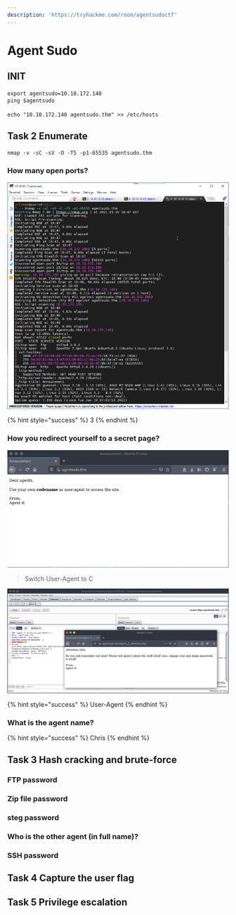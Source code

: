 ```yaml
---
description: 'https://tryhackme.com/room/agentsudoctf'
---
```


# Agent Sudo

## INIT

```text
export agentsudo=10.10.172.140
ping $agentsudo

echo "10.10.172.140 agentsudo.thm" >> /etc/hosts
```

## Task 2 Enumerate

```text
nmap -v -sC -sV -O -T5 -p1-65535 agentsudo.thm
```

### How many open ports?

![](../.gitbook/assets/image%20%28428%29.png)

{% hint style="success" %}
3
{% endhint %}

### How you redirect yourself to a secret page?

![](../.gitbook/assets/image%20%28417%29.png)

> Switch User-Agent to C

![](../.gitbook/assets/image%20%28388%29.png)

{% hint style="success" %}
User-Agent
{% endhint %}

### What is the agent name?

{% hint style="success" %}
Chris
{% endhint %}

## Task 3 Hash cracking and brute-force

### FTP password 

### Zip file password 

### steg password 

### Who is the other agent \(in full name\)? 

### SSH password

## Task 4 Capture the user flag



## Task 5 Privilege escalation



